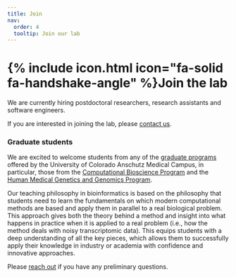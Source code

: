 ```yaml
---
title: Join
nav:
  order: 4
  tooltip: Join our lab
---
```


# {% include icon.html icon="fa-solid fa-handshake-angle" %}Join the lab

We are currently hiring postdoctoral researchers, research assistants and software engineers.

If you are interested in joining the lab, please [contact us](/contact).


### Graduate students

We are excited to welcome students from any of the [graduate programs]((https://www.cuanschutz.edu/graduate-programs)) offered by the University of Colorado Anschutz Medical Campus, in particular, those from the [Computational Bioscience Program](https://www.cuanschutz.edu/graduate-programs/computational-bioscience/home) and the [Human Medical Genetics and Genomics Program](https://www.cuanschutz.edu/graduate-programs/human-medical-genetics-and-genomics/home).

Our teaching philosophy in bioinformatics is based on the philosophy that students need to learn the fundamentals on which modern computational methods are based and apply them in parallel to a real biological problem.
This approach gives both the theory behind a method and insight into what happens in practice when it is applied to a real problem (i.e., how the method deals with noisy transcriptomic data).
This equips students with a deep understanding of all the key pieces, which allows them to successfully apply their knowledge in industry or academia with confidence and innovative approaches.

Please [reach out](/contact) if you have any preliminary questions.

